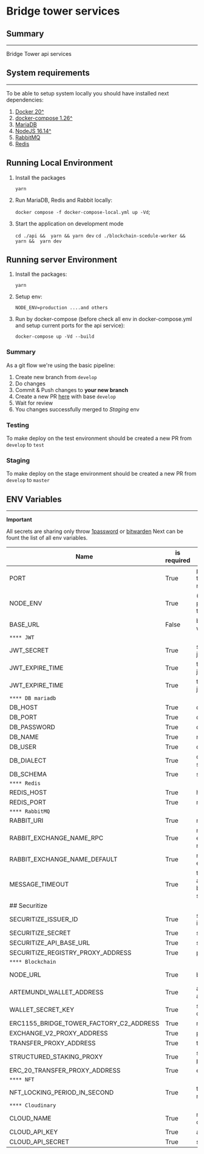 # Bridge tower services

## Summary

---

Bridge Tower api services

## System requirements

---

To be able to setup system locally you should have installed next dependencies:

1. [Docker 20^](https://docs.docker.com/)
2. [docker-compose 1.26^](https://docs.docker.com/compose/gettingstarted/)
3. [MariaDB](https://mariadb.com/)
4. [NodeJS 16.14^](https://nodejs.org/uk/)
5. [RabbitMQ](https://www.rabbitmq.com/)
6. [Redis](https://redis.io/)

## Running Local Environment

1. Install the packages

   `yarn`

2. Run  MariaDB, Redis and Rabbit locally:

   `docker compose -f docker-compose-local.yml up -Vd`;

3. Start the application on development mode

   `cd ./api &&  yarn && yarn dev`
   `cd ./blockchain-scedule-worker && yarn &&  yarn dev`

## Running server Environment

1. Install the packages:

   `yarn`

2. Setup env:

   `NODE_ENV=production ....and others`

3. Run by docker-compose (before check all env in docker-compose.yml and setup current ports for the api service):

   `docker-compose up -Vd --build`

### Summary

As a git flow we're using the basic pipeline:

1. Create new branch from `develop`
2. Do changes
3. Commit & Push changes to **your new branch**
4. Create a new PR [here](https://github.com/medmoinc/medmo-api/pulls) with base `develop`
5. Wait for review
6. You changes successfully merged to _Staging_ env

### Testing

To make deploy on the test environment should be created a new PR from `develop` to `test`

### Staging

To make deploy on the stage environment should be created a new PR from `develop` to `master`

## ENV Variables

---

**Important**

All secrets are sharing only throw [1password](https://1password.com/) or [bitwarden](https://bitwarden.com/)
Next can be fount the list of all env variables.

| Name                         | is required | description                              |   default                |
| -----------------            | ----------- | ---------------------------------------- | ------------------------ |
| PORT                         |  True       | port where the api will running          |   8000
| NODE_ENV                     |  True       | (development, production test)           |   development
| BASE_URL                     |  False      |  base url for webHooks                   |  <http://localhost:8000>  |
|                              `**** JWT`
| JWT_SECRET                   | True        |  secret for sign jwt                     | test                     |  
| JWT_EXPIRE_TIME              | True        |  time to expire jwt                      | id                       |  
| JWT_EXPIRE_TIME              | True        |  time to expire jwt                      | id                       |  
|                              `**** DB mariadb`
| DB_HOST                      | True        | db host                                  | localhost
| DB_PORT                      | True        | db port                                  |3306
| DB_PASSWORD                  | True        | db password                              | bridge2022
| DB_NAME                      | True        | name db                                  | bridge_db
| DB_USER                      | True        | db user name                             | bridge
| DB_DIALECT                   | True        | dialect fro sequelize                    | mariadb
| DB_SCHEMA                    | True        | schema for db                            | bridge_db
|                              `**** Redis`
| REDIS_HOST                   | True        | host for redis                           | localhost
| REDIS_PORT                   | True        | redis port                               | 6379
|                              `**** RabbitMQ`
| RABBIT_URI                   | True        | rabbit uri                               | amqp://localhost
| RABBIT_EXCHANGE_NAME_RPC     | True        | name exchange for rpc call               | rpc_exchange
| RABBIT_EXCHANGE_NAME_DEFAULT | True        | name for event                           | default_exchange
| MESSAGE_TIMEOUT              | True        | time to wait answer between services     | 6000
| ## Securitize
| SECURITIZE_ISSUER_ID         | True        | securitize issuer id                     | 44ed2a58-98ef-408c-b721-11760ba736a0
| SECURITIZE_SECRET            | True        | secret                                   | c0d585e4-d7a8-4501-92bd-ece229e4f5be
| SECURITIZE_API_BASE_URL      | True        | sec base url                             | <https://connect-gw.sandbox.securitize.io/api>
| SECURITIZE_REGISTRY_PROXY_ADDRESS | True | proxy address |  0xD32F4F0d7aB4A4D88831c05d402c4a1AF4b698F3
|                              `**** Blockchain`
| NODE_URL                     | True        | base node url                             | <https://nd-927-860-543.p2pify.com/c808ffb978332ba7e99704f6c41a22bf/ext/bc/C/rpc>
| ARTEMUNDI_WALLET_ADDRESS     | True        | address artemund                          | i0x423cbE3E6479E86dfb816915c5BF57060e48C5A7
| WALLET_SECRET_KEY            | True        | secret for defaul                         | wallet5ce0b20427fe6a03e218c053bb123a213229e8b48e96b208d1be86d3b8173fdd
| ERC1155_BRIDGE_TOWER_FACTORY_C2_ADDRESS | True      | root factory                     | 0xb53270e658FF1a6EDD4fC205A871E53f016d1b8D
| EXCHANGE_V2_PROXY_ADDRESS    | True        | proxy V2                                  | address0x2e74b7d50563Cda092b7c5890Ef76E25CB661442
| TRANSFER_PROXY_ADDRESS       | True        | transfer proxy                            | 0x1B5A812e35a47C351200eA8f16A94a9B892a4C45
| STRUCTURED_STAKING_PROXY     | True        | stacking proxy                            | 0x1B5A812e35a47C351200eA8f16A94a9B892a4C45
| ERC_20_TRANSFER_PROXY_ADDRESS| True        | erc20 proxy                               |0xDC086248188B455beB103Ba44f401D0aD8f93eb9
|                               `**** NFT`
| NFT_LOCKING_PERIOD_IN_SECOND | True        | time to lock nft (seconds)                | 360
|                               `**** Cloudinary`
| CLOUD_NAME                   | True        | name cloudinary                           | bridgetowercapital
| CLOUD_API_KEY                | True        | api key                                   | 981927427522746
|CLOUD_API_SECRET              | True        | secret                                    | _t7QbeziDGD5ib4b7AYhPmX7J0Y
